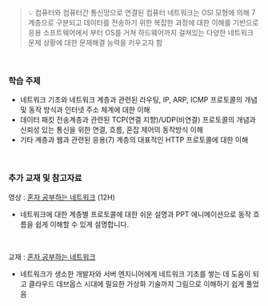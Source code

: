 > :bulb: 컴퓨터와 컴퓨터간 통신망으로 연결된 컴퓨터 네트워크는 OSI 모형에 의해 7계층으로 구분되고 데이터를 전송하기 위한 복잡한 과정에 대한 이해를 기반으로 응용 소프트웨어에서 부터 OS를 거쳐 하드웨어까지 걸쳐있는 다양한 네트워크 문제 상황에 대한 문제해결 능력을 키우고자 함

&nbsp;

### 학습 주제

- 네트워크 기초와 네트워크 계층과 관련된 라우팅, IP, ARP, ICMP 프로토콜의 개념 및 동작 방식과 인터넷 주소 체계에 대한 이해
- 데이터 패킷 전송계층과 관련된 TCP(연결 지향)/UDP(비연결) 프로토콜의 개념과 신뢰성 있는 통신을 위한 연결, 흐름, 혼잡 제어의 동작방식 이해
- 기타 계층과 웹과 관련된 응용(7) 계층의 대표적인 HTTP 프로토콜에 대한 이해

&nbsp;

### 추가 교재 및 참고자료

영상 : [혼자 공부하는 네트워크](https://www.inflearn.com/course/개발자-컴퓨터공학-혼자공부하는-네트워크/dashboard) (12H)

- 네트워크에 대한 계층별 프로토콜에 대한 쉬운 설명과 PPT 에니메이션으로 동작 흐름을 쉽게 이해할 수 있게 설명합니다.

&nbsp;

교재 : [혼자 공부하는 네트워크](https://www.yes24.com/Product/Goods/125830483)

- 네트워크가 생소한 개발자와 서버 엔지니어에게 네트워크 기초를 쌓는 데 도움이 되고 클라우드 데브옵스 시대에 필요한 가상화 기술까지 그림으로 이해하기 쉽게 풀었음
